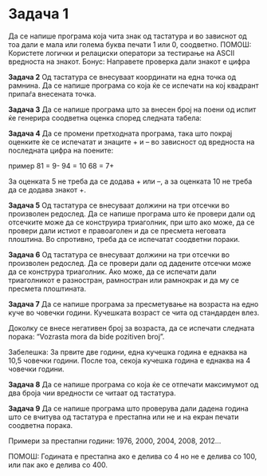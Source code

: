 # Задача 1
Да се напише програма која чита знак од тастатура и во зависнот од тоа дали е мала или голема буква печати 1 или 0, соодветно.
ПОМОШ: Користете логички и релациски оператори за тестирање на ASCII вредноста на знакот.
Бонус: Направете проверка дали знакот е цифра


**Задача 2**
Од тастатура се внесуваат координати на една точка од рамнина. Да се напише програма со која ќе се испечати на кој квадрант припаѓа внесената точка.


**Задача 3**
Да се напише програма што за внесен број на поени од испит ќе генерира соодветна оценка според следната табела:


**Задача 4**
Да се промени претходната програма, така што покрај оценките ќе се испечатат и знаците + и – во зависност од вредноста на последната цифра на поените:

пример
81 = 9-
94 = 10
68 = 7+

За оценката 5 не треба да се додава + или –, а за оценката 10 не треба да се додава знакот +.


**Задача 5**
Од тастатура се внесуваат должини на три отсечки во произволен редослед. Да се напише програма што ќе провери дали од отсечките може да се конструира триаголник, 
при што ако може, да се провери дали истиот е правоаголен и да се пресмета неговата плоштина. Во спротивно, треба да се испечатат соодветни пораки.


**Задача 6**
Од тастатура се внесуваат должини на три отсечки во произволен редослед. Да се провери дали од дадените отсечки може да се конструра триаголник.
Ако може, да се испечати дали триаголникот е разностран, рамностран или рамнокрак и да му се пресмета плоштината.


**Задача 7**
Да се напише програма за пресметување на возраста на едно куче во човечки години. Кучешката возраст се чита од стандарден влез.

Доколку се внесе негативен број за возраста, да се испечати следната порака: “Vozrasta mora da bide pozitiven broj”.

Забелешка: За првите две години, една кучешка година е еднаква на 10,5 човечки години. После тоа, секоја кучешка година е еднаква на 4 човечки години.


**Задача 8**
Да се напише програма со која ќе се отпечати максимумот од два броја чии вредности се читаат од тастатура.


**Задача 9**
Да се напише програма што проверува дали дадена година што се вчитува од тастатура е престапна или не и на екран печати соодветна порака.

Примери за престапни години: 1976, 2000, 2004, 2008, 2012…

ПОМОШ: Годината е престапна ако е делива со 4 но не е делива со 100, или пак ако е делива со 400.








